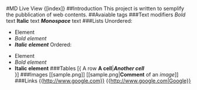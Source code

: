 #MD Live View
{[index]}
##Introduction
This project is written to semplify the pubblication of web contents. 
##Avaiable tags
###Text modifiers
 *Bold* text
 **Italic** text
 ***Monospace*** text
###Lists
Unordered:
 + Element
 + *Bold element*
 + ***Italic element***
Ordered:
 - Element
 - *Bold element*
 - **Italic element**
###Tables
[{
A row
**A cell**|***Another cell***   
}]
###Images
[[sample.png]]
[[sample.png|**Comment** of an *image*]]
###Links
{{http://www.google.com}}
{{http://www.google.com|Google}}